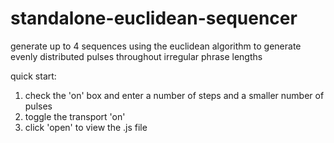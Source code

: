 # standalone-euclidean-sequencer
generate up to 4 sequences using the euclidean algorithm to generate evenly distributed pulses throughout irregular phrase lengths

quick start:
1. check the 'on' box and enter a number of steps and a smaller number of pulses
2. toggle the transport 'on'
3. click 'open' to view the .js file
